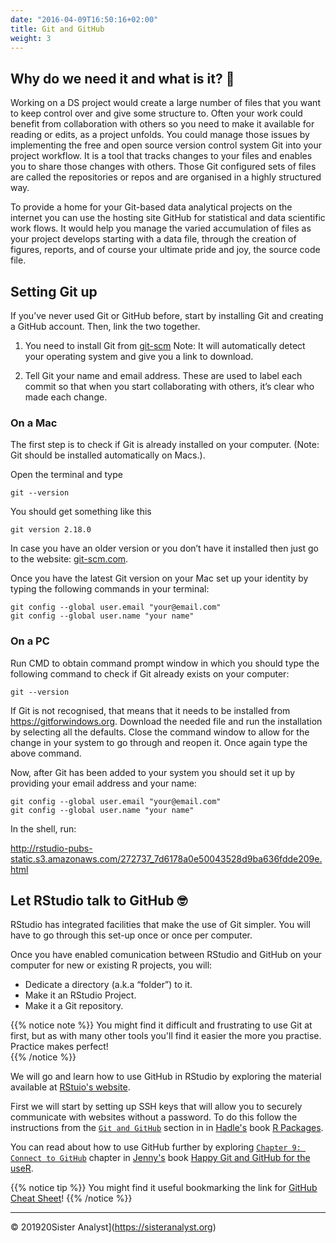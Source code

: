 ```yaml
---
date: "2016-04-09T16:50:16+02:00"
title: Git and GitHub
weight: 3
---
```


## Why do we need it and what is it? 🤔

Working on a DS project would create a large number of files that you want to keep control over and give some structure to. Often your work could benefit from collaboration with others so you need to make it available for reading or edits, as a project unfolds. You could manage those issues by implementing the free and open source version control system Git into your project workflow. It is a tool that tracks changes to your files and enables you to share those changes with others. Those Git configured sets of files are called the repositories or repos and are organised in a highly structured way. 

To provide a home for your Git-based data analytical projects on the internet you can use the hosting site GitHub for statistical and data scientific work flows. It would help you manage the varied accumulation of files as your project develops starting with a data file, through the creation of figures, reports, and of course your ultimate pride and joy, the source code file.

## Setting Git up

If you’ve never used Git or GitHub before, start by installing Git and creating a GitHub account. Then, link the two together.

1) You need to install Git from [git-scm](https://git-scm.com/downloads)
Note: It will automatically detect your operating system and give you a link to download.

2) Tell Git your name and email address. These are used to label each commit so that when you start collaborating with others, it’s clear who made each change. 

### On a Mac

The first step is to check if Git is already installed on your computer. (Note: Git should be installed automatically on Macs.).

Open the terminal and type

```
git --version
```
You should get something like this

```
git version 2.18.0
```

In case you have an older version or you don’t have it installed then just go to the website: [git-scm.com](https://git-scm.com).

Once you have the latest Git version on your Mac set up your identity by typing the following commands in your terminal:

```
git config --global user.email "your@email.com"
git config --global user.name "your name"
```


### On a PC 

Run CMD to obtain command prompt window in which you should type the following command to check if Git already exists on your computer:

```
git --version
```

If Git is not recognised, that means that it needs to be installed from <https://gitforwindows.org>. Download the needed file and run the installation by selecting all the defaults. Close the command window to allow for the change in your system to go through and reopen it. Once again type the above command.

Now, after Git has been added to your system you should set it up by providing your email address and your name:

```
git config --global user.email "your@email.com"
git config --global user.name "your name"
```


In the shell, run:


<http://rstudio-pubs-static.s3.amazonaws.com/272737_7d6178a0e50043528d9ba636fdde209e.html>

## Let RStudio talk to GitHub 🤓

RStudio has integrated facilities that make the use of Git simpler. You will have to go through this set-up once or once per computer.

Once you have enabled comunication between RStudio and GitHub on your computer for new or existing R projects, you will:

- Dedicate a directory (a.k.a “folder”) to it.
- Make it an RStudio Project.
- Make it a Git repository.

{{% notice note %}}
You might find it difficult and frustrating to use Git at first, but as with many other tools you'll find it easier the more you practise. Practice makes perfect!  
{{% /notice %}}

We will go and learn how to use GitHub in RStudio by exploring the material available at [RStuio's website](https://support.rstudio.com/hc/en-us/articles/200532077-Version-Control-with-Git-and-SVN). 

First we will start by setting up SSH keys that will allow you to securely communicate with websites without a password. To do this follow the instructions from the [`Git and GitHub`](http://r-pkgs.had.co.nz/git.html) section in  in [Hadle's](http://hadley.nz) book [R Packages](http://r-pkgs.had.co.nz).

You can read about how to use GitHub further by exploring [`Chapter 9: Connect to GitHub`](https://happygitwithr.com/push-pull-github.html) chapter in [Jenny's](https://jennybryan.org) book [Happy Git and GitHub for the useR](https://happygitwithr.com/index.html).

{{% notice tip %}}
You might find it useful bookmarking the link for [GitHub Cheat Sheet](https://education.github.com/git-cheat-sheet-education.pdf)!
{{% /notice %}}

-----------------------------
© 201920Sister Analyst](https://sisteranalyst.org)
